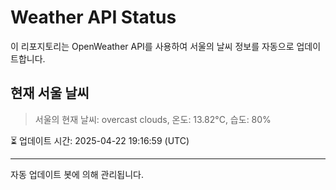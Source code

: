 
# Weather API Status

이 리포지토리는 OpenWeather API를 사용하여 서울의 날씨 정보를 자동으로 업데이트합니다.

## 현재 서울 날씨
> 서울의 현재 날씨: overcast clouds, 온도: 13.82°C, 습도: 80%

⏳ 업데이트 시간: 2025-04-22 19:16:59 (UTC)

---
자동 업데이트 봇에 의해 관리됩니다.
